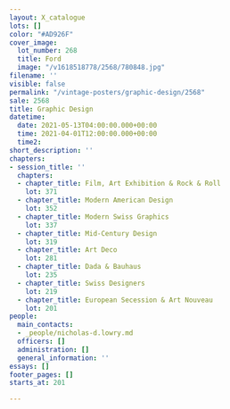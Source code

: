 ```yaml
---
layout: X_catalogue
lots: []
color: "#AD926F"
cover_image:
  lot_number: 268
  title: Ford
  image: "/v1618518778/2568/780848.jpg"
filename: ''
visible: false
permalink: "/vintage-posters/graphic-design/2568"
sale: 2568
title: Graphic Design
datetime:
  date: 2021-05-13T04:00:00.000+00:00
  time: 2021-04-01T12:00:00.000+00:00
  time2: 
short_description: ''
chapters:
- session_title: ''
  chapters:
  - chapter_title: Film, Art Exhibition & Rock & Roll
    lot: 371
  - chapter_title: Modern American Design
    lot: 352
  - chapter_title: Modern Swiss Graphics
    lot: 337
  - chapter_title: Mid-Century Design
    lot: 319
  - chapter_title: Art Deco
    lot: 281
  - chapter_title: Dada & Bauhaus
    lot: 235
  - chapter_title: Swiss Designers
    lot: 219
  - chapter_title: European Secession & Art Nouveau
    lot: 201
people:
  main_contacts:
  - _people/nicholas-d.lowry.md
  officers: []
  administration: []
  general_information: ''
essays: []
footer_pages: []
starts_at: 201

---
```

